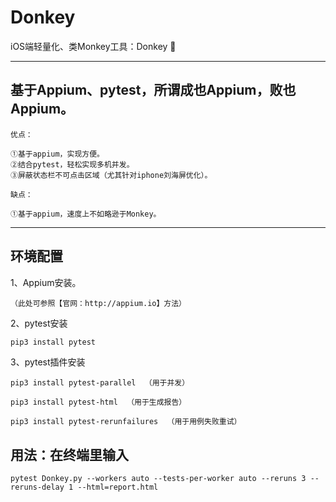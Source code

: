 # Donkey
iOS端轻量化、类Monkey工具：Donkey 🌹

***
## 基于Appium、pytest，所谓成也Appium，败也Appium。
```
优点：  

①基于appium，实现方便。  
②结合pytest，轻松实现多机并发。  
③屏蔽状态栏不可点击区域（尤其针对iphone刘海屏优化）。

缺点：

①基于appium，速度上不如略逊于Monkey。
```
***

## 环境配置

1、Appium安装。  
```
（此处可参照【官网：http://appium.io】方法）  
```
2、pytest安装  
```python
pip3 install pytest
```
3、pytest插件安装
```
pip3 install pytest-parallel  （用于并发）

pip3 install pytest-html  （用于生成报告）

pip3 install pytest-rerunfailures  （用于用例失败重试）
```

## 用法：在终端里输入

```
pytest Donkey.py --workers auto --tests-per-worker auto --reruns 3 --reruns-delay 1 --html=report.html
```
